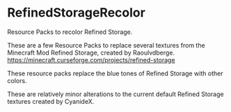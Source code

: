 # RefinedStorageRecolor
Resource Packs to recolor Refined Storage.

These are a few Resource Packs to replace several textures from the Minecraft Mod Refined Storage, created by Raoulvdberge.
https://minecraft.curseforge.com/projects/refined-storage

These resource packs replace the blue tones of Refined Storage with other colors.

These are relatively minor alterations to the current default Refined Storage textures created by CyanideX.
